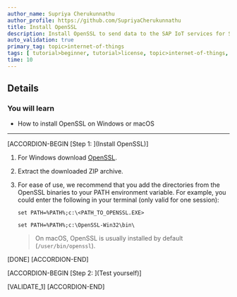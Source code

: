 ```yaml
---
author_name: Supriya Cherukunnathu
author_profile: https://github.com/SupriyaCherukunnathu
title: Install OpenSSL
description: Install OpenSSL to send data to the SAP IoT services for SAP BTP Cloud using MQTT and REST.
auto_validation: true
primary_tag: topic>internet-of-things
tags: [ tutorial>beginner, tutorial>license, topic>internet-of-things, topic>cloud, products>sap-internet-of-things, product>sap-edge-services, products>sap-iot-services for-sap-btp, products>sap-business-technology-platform ]
time: 10
---
```



## Details
### You will learn
- How to install OpenSSL on Windows or macOS


---

[ACCORDION-BEGIN [Step 1: ](Install OpenSSL)]

1.  For Windows download [OpenSSL](https://sourceforge.net/projects/openssl/files/latest/download).

2.  Extract the downloaded ZIP archive.

3.  For ease of use, we recommend that you add the directories from the OpenSSL binaries to your PATH environment variable. For example, you could enter the following in your terminal (only valid for one session):

    `set PATH=%PATH%;c:\<PATH_TO_OPENSSL.EXE>`

    `set PATH=%PATH%;c:\OpenSSL-Win32\bin\`

    >On macOS, OpenSSL is usually installed by default (`/user/bin/openssl`).



[DONE]
[ACCORDION-END]



[ACCORDION-BEGIN [Step 2: ](Test yourself)]

[VALIDATE_1]
[ACCORDION-END]
